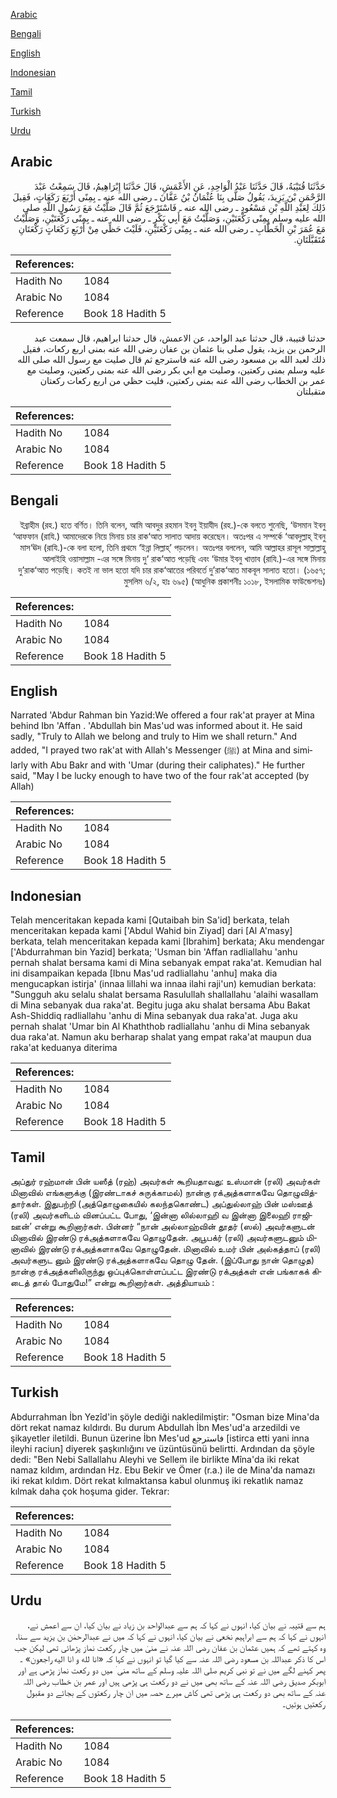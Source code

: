 [Arabic](#arabic)

[Bengali](#bengali)

[English](#english)

[Indonesian](#indonesian)

[Tamil](#tamil)

[Turkish](#turkish)

[Urdu](#urdu)

## Arabic


<div dir="rtl" lang="ar" style={{fontSize:'larger',backgroundColor:'#f8f9fa',padding:20}}>
حَدَّثَنَا قُتَيْبَةُ، قَالَ حَدَّثَنَا عَبْدُ الْوَاحِدِ، عَنِ الأَعْمَشِ، قَالَ حَدَّثَنَا إِبْرَاهِيمُ، قَالَ سَمِعْتُ عَبْدَ الرَّحْمَنِ بْنَ يَزِيدَ، يَقُولُ صَلَّى بِنَا عُثْمَانُ بْنُ عَفَّانَ ـ رضى الله عنه ـ بِمِنًى أَرْبَعَ رَكَعَاتٍ، فَقِيلَ ذَلِكَ لِعَبْدِ اللَّهِ بْنِ مَسْعُودٍ ـ رضى الله عنه ـ فَاسْتَرْجَعَ ثُمَّ قَالَ صَلَّيْتُ مَعَ رَسُولِ اللَّهِ صلى الله عليه وسلم بِمِنًى رَكْعَتَيْنِ، وَصَلَّيْتُ مَعَ أَبِي بَكْرٍ ـ رضى الله عنه ـ بِمِنًى رَكْعَتَيْنِ، وَصَلَّيْتُ مَعَ عُمَرَ بْنِ الْخَطَّابِ ـ رضى الله عنه ـ بِمِنًى رَكْعَتَيْنِ، فَلَيْتَ حَظِّي مِنْ أَرْبَعِ رَكَعَاتٍ رَكْعَتَانِ مُتَقَبَّلَتَانِ‏.‏
</div>
<div style={{backgroundColor:'#f8f9fa',padding:20, marginBottom: 10}}><table> <thead> <tr> <th>References:</th> <th></th> </tr> </thead> <tbody><tr><td>Hadith No</td><td>1084</td></tr><tr><td>Arabic No</td><td>1084</td></tr><tr><td>Reference</td><td>Book 18 Hadith 5</td></tr></tbody></table></div>


<div dir="rtl" lang="ar" style={{fontSize:'larger',backgroundColor:'#f8f9fa',padding:20}}>
حدثنا قتيبة، قال حدثنا عبد الواحد، عن الاعمش، قال حدثنا ابراهيم، قال سمعت عبد الرحمن بن يزيد، يقول صلى بنا عثمان بن عفان رضى الله عنه بمنى اربع ركعات، فقيل ذلك لعبد الله بن مسعود رضى الله عنه فاسترجع ثم قال صليت مع رسول الله صلى الله عليه وسلم بمنى ركعتين، وصليت مع ابي بكر رضى الله عنه بمنى ركعتين، وصليت مع عمر بن الخطاب رضى الله عنه بمنى ركعتين، فليت حظي من اربع ركعات ركعتان متقبلتان
</div>
<div style={{backgroundColor:'#f8f9fa',padding:20, marginBottom: 10}}><table> <thead> <tr> <th>References:</th> <th></th> </tr> </thead> <tbody><tr><td>Hadith No</td><td>1084</td></tr><tr><td>Arabic No</td><td>1084</td></tr><tr><td>Reference</td><td>Book 18 Hadith 5</td></tr></tbody></table></div>

## Bengali


<div dir="rtl" lang="bn" style={{fontSize:'larger',backgroundColor:'#f8f9fa',padding:20}}>
ইব্রাহীম (রহ.) হতে বর্ণিত। তিনি বলেন, আমি আবদুর রহমান ইবনু ইয়াযীদ (রহ.)-কে বলতে শুনেছি, ‘উসমান ইবনু ‘আফফান (রাযি.) আমাদেরকে নিয়ে মিনায় চার রাক‘আত সালাত আদায় করেছেন। অতঃপর এ সম্পর্কে ‘আবদুল্লাহ্ ইবনু মাস‘ঊদ (রাযি.)-কে বলা হলো, তিনি প্রথমে ‘ইন্না লিল্লাহ্’ পড়লেন। অতঃপর বললেন, আমি আল্লাহর রাসূল সাল্লাল্লাহু আলাইহি ওয়াসাল্লাম -এর সঙ্গে মিনায় দু‘ রাক‘আত পড়েছি এবং ‘উমার ইবনু খাত্তাব (রাযি.)-এর সঙ্গে মিনায় দু’রাক‘আত পড়েছি। কতই না ভাল হতো যদি চার রাক‘আতের পরিবর্তে দু’রাক‘আত মাকবূল সালাত হতো। (১৬৫৭; মুসলিম ৬/২, হাঃ ৬৯৫) (আধুনিক প্রকাশনীঃ ১০১৮, ইসলামিক ফাউন্ডেশনঃ)
</div>
<div style={{backgroundColor:'#f8f9fa',padding:20, marginBottom: 10}}><table> <thead> <tr> <th>References:</th> <th></th> </tr> </thead> <tbody><tr><td>Hadith No</td><td>1084</td></tr><tr><td>Arabic No</td><td>1084</td></tr><tr><td>Reference</td><td>Book 18 Hadith 5</td></tr></tbody></table></div>

## English


<div dir="ltr" lang="en" style={{fontSize:'larger',backgroundColor:'#f8f9fa',padding:20}}>
Narrated 'Abdur Rahman bin Yazid:We offered a four rak'at prayer at Mina behind Ibn 'Affan . 'Abdullah bin Mas'ud was informed about it. He said sadly, "Truly to Allah we belong and truly to Him we shall return." And added, "I prayed two rak'at with Allah's Messenger (ﷺ) at Mina and similarly with Abu Bakr and with 'Umar (during their caliphates)." He further said, "May I be lucky enough to have two of the four rak'at accepted (by Allah)
</div>
<div style={{backgroundColor:'#f8f9fa',padding:20, marginBottom: 10}}><table> <thead> <tr> <th>References:</th> <th></th> </tr> </thead> <tbody><tr><td>Hadith No</td><td>1084</td></tr><tr><td>Arabic No</td><td>1084</td></tr><tr><td>Reference</td><td>Book 18 Hadith 5</td></tr></tbody></table></div>

## Indonesian


<div dir="ltr" lang="id" style={{fontSize:'larger',backgroundColor:'#f8f9fa',padding:20}}>
Telah menceritakan kepada kami [Qutaibah bin Sa'id] berkata, telah menceritakan kepada kami ['Abdul Wahid bin Ziyad] dari [Al A'masy] berkata, telah menceritakan kepada kami [Ibrahim] berkata; Aku mendengar ['Abdurrahman bin Yazid] berkata; 'Usman bin 'Affan radliallahu 'anhu pernah shalat bersama kami di Mina sebanyak empat raka'at. Kemudian hal ini disampaikan kepada [Ibnu Mas'ud radliallahu 'anhu] maka dia mengucapkan istirja' (innaa lillahi wa innaa ilahi raji'un) kemudian berkata: "Sungguh aku selalu shalat bersama Rasulullah shallallahu 'alaihi wasallam di Mina sebanyak dua raka'at. Begitu juga aku shalat bersama Abu Bakat Ash-Shiddiq radliallahu 'anhu di Mina sebanyak dua raka'at. Juga aku pernah shalat 'Umar bin Al Khaththob radliallahu 'anhu di Mina sebanyak dua raka'at. Namun aku berharap shalat yang empat raka'at maupun dua raka'at keduanya diterima
</div>
<div style={{backgroundColor:'#f8f9fa',padding:20, marginBottom: 10}}><table> <thead> <tr> <th>References:</th> <th></th> </tr> </thead> <tbody><tr><td>Hadith No</td><td>1084</td></tr><tr><td>Arabic No</td><td>1084</td></tr><tr><td>Reference</td><td>Book 18 Hadith 5</td></tr></tbody></table></div>

## Tamil


<div dir="ltr" lang="ta" style={{fontSize:'larger',backgroundColor:'#f8f9fa',padding:20}}>
அப்துர் ரஹ்மான் பின் யஸீத் (ரஹ்) அவர்கள் கூறியதாவது: உஸ்மான் (ரலி) அவர்கள் மினாவில் எங்களுக்கு (இரண்டாகச் சுருக்காமல்) நான்கு ரக்அத்களாகவே தொழுவித்தார்கள். இதுபற்றி (அத்தொழுகையில் கலந்தகொண்ட) அப்துல்லாஹ் பின் மஸ்ஊத் (ரலி) அவர்களிடம் வினப்பட்ட போது, ‘இன்னா லில்லாஹி வ இன்னா இலைஹி ராஜிஊன்’ என்று கூறினார்கள். பின்னர் “நான் அல்லாஹ்வின் தூதர் (ஸல்) அவர்களுடன் மினாவில் இரண்டு ரக்அத்களாகவே தொழுதேன். அபூபக்ர் (ரலி) அவர்களுடனும் மினாவில் இரண்டு ரக்அத்களாகவே தொழுதேன். மினாவில் உமர் பின் அல்கத்தாப் (ரலி) அவர்களுட னும் இரண்டு ரக்அத்களாகவே தொழு தேன். (இப்போது நான் தொழுத) நான்கு ரக்அத்களிலிருந்து ஒப்புக்கொள்ளப்பட்ட இரண்டு ரக்அத்கள் என் பங்காகக் கிடைத் தால் போதுமே!” என்று கூறினார்கள். அத்தியாயம் :
</div>
<div style={{backgroundColor:'#f8f9fa',padding:20, marginBottom: 10}}><table> <thead> <tr> <th>References:</th> <th></th> </tr> </thead> <tbody><tr><td>Hadith No</td><td>1084</td></tr><tr><td>Arabic No</td><td>1084</td></tr><tr><td>Reference</td><td>Book 18 Hadith 5</td></tr></tbody></table></div>

## Turkish


<div dir="ltr" lang="tr" style={{fontSize:'larger',backgroundColor:'#f8f9fa',padding:20}}>
Abdurrahman İbn Yezîd'in şöyle dediği nakledilmiştir: "Osman bize Mina'da dört rekat namaz kıldırdı. Bu durum Abdullah İbn Mes'ud'a arzedildi ve şikayetler iletildi. Bunun üzerine İbn Mes'ud فاسترجع [istirca etti yani inna ileyhi raciun] diyerek şaşkınlığını ve üzüntüsünü belirtti. Ardından da şöyle dedi: "Ben Nebi Sallallahu Aleyhi ve Sellem ile birlikte Mîna'da iki rekat namaz kıldım, ardından Hz. Ebu Bekir ve Ömer (r.a.) ile de Mina'da namazı iki rekat kıldım. Dört rekat kılmaktansa kabul olunmuş iki rekatlık namaz kılmak daha çok hoşuma gider. Tekrar:
</div>
<div style={{backgroundColor:'#f8f9fa',padding:20, marginBottom: 10}}><table> <thead> <tr> <th>References:</th> <th></th> </tr> </thead> <tbody><tr><td>Hadith No</td><td>1084</td></tr><tr><td>Arabic No</td><td>1084</td></tr><tr><td>Reference</td><td>Book 18 Hadith 5</td></tr></tbody></table></div>

## Urdu


<div dir="rtl" lang="ur" style={{fontSize:'larger',backgroundColor:'#f8f9fa',padding:20}}>
ہم سے قتیبہ نے بیان کیا، انہوں نے کہا کہ ہم سے عبدالواحد بن زیاد نے بیان کیا، ان سے اعمش نے، انہوں نے کہا کہ ہم سے ابراہیم نخعی نے بیان کیا، انہوں نے کہا کہ میں نے عبدالرحمٰن بن یزید سے سنا، وہ کہتے تھے کہ ہمیں عثمان بن عفان رضی اللہ عنہ نے منیٰ میں چار رکعت نماز پڑھائی تھی لیکن جب اس کا ذکر عبداللہ بن مسعود رضی اللہ عنہ سے کیا گیا تو انہوں نے کہا کہ «انا لله و انا اليه راجعون» ۔ پھر کہنے لگے میں نے تو نبی کریم صلی اللہ علیہ وسلم کے ساتھ منی ٰ میں دو رکعت نماز پڑھی ہے اور ابوبکر صدیق رضی اللہ عنہ کے ساتھ بھی میں نے دو رکعت ہی پڑھی ہیں اور عمر بن خطاب رضی اللہ عنہ کے ساتھ بھی دو رکعت ہی پڑھی تھی کاش میرے حصہ میں ان چار رکعتوں کے بجائے دو مقبول رکعتیں ہوتیں۔
</div>
<div style={{backgroundColor:'#f8f9fa',padding:20, marginBottom: 10}}><table> <thead> <tr> <th>References:</th> <th></th> </tr> </thead> <tbody><tr><td>Hadith No</td><td>1084</td></tr><tr><td>Arabic No</td><td>1084</td></tr><tr><td>Reference</td><td>Book 18 Hadith 5</td></tr></tbody></table></div>